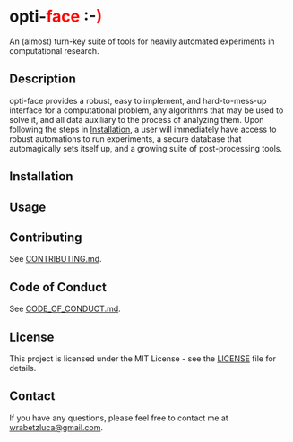 # opti-<span style="color: red;">face</span> :-<span style="color: red;">)</span>
An (almost) turn-key suite of tools for heavily automated experiments in computational research.

## Description
opti-face provides a robust, easy to implement, and hard-to-mess-up interface for a computational problem, any algorithms that may be used to solve it, and all data auxiliary to the process of analyzing them. Upon following the steps in [Installation](#installation), a user will immediately have access to robust automations to run experiments, a secure database that automagically sets itself up, and a growing suite of post-processing tools.

## Installation

## Usage

## Contributing
See [CONTRIBUTING.md](CONTRIBUTING.md).

## Code of Conduct
See [CODE_OF_CONDUCT.md](CODE_OF_CONDUCT.md).

## License
This project is licensed under the MIT License - see the [LICENSE](LICENSE) file for details.

## Contact 
If you have any questions, please feel free to contact me at [wrabetzluca@gmail.com](wrabetzluca@gmail.com).
